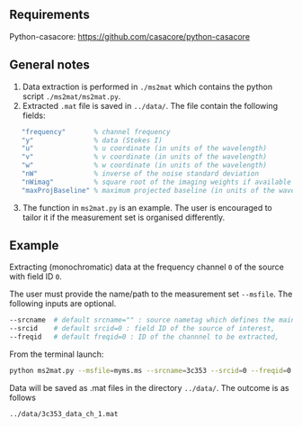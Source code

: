 ## Requirements
Python-casacore: https://github.com/casacore/python-casacore
## General notes
1. Data extraction is performed in `./ms2mat` which contains the python script `./ms2mat/ms2mat.py`.
2. Extracted `.mat` file is saved in `../data/`. The file contain the following fields:
``` matlab
   "frequency"       % channel frequency
   "y"               % data (Stokes I)
   "u"               % u coordinate (in units of the wavelength)
   "v"               % v coordinate (in units of the wavelength)
   "w"               % w coordinate (in units of the wavelength)
   "nW"              % inverse of the noise standard deviation 
   "nWimag"          % square root of the imaging weights if available (Briggs or uniform), empty otherwise
   "maxProjBaseline" % maximum projected baseline (in units of the wavelength)
   ```    
3. The function in `ms2mat.py` is an example. The user is encouraged to tailor it if the measurement set is organised differently.

## Example
Extracting (monochromatic) data at the frequency channel  `0` of the source with field ID `0`.

The user must provide the name/path to the measurement set `--msfile`. The following inputs are optional.
```bash
--srcname  # default srcname="" : source nametag which defines the main directory of the extracted data. 
--srcid    # default srcid=0 : field ID of the source of interest, 
--freqid   # default freqid=0 : ID of the channnel to be extracted, 
```

From the terminal launch:
```bash
python ms2mat.py --msfile=myms.ms --srcname=3c353 --srcid=0 --freqid=0  
```

Data will be saved as .mat files in the directory `../data/`. The outcome is as follows
```bash
../data/3c353_data_ch_1.mat
```
